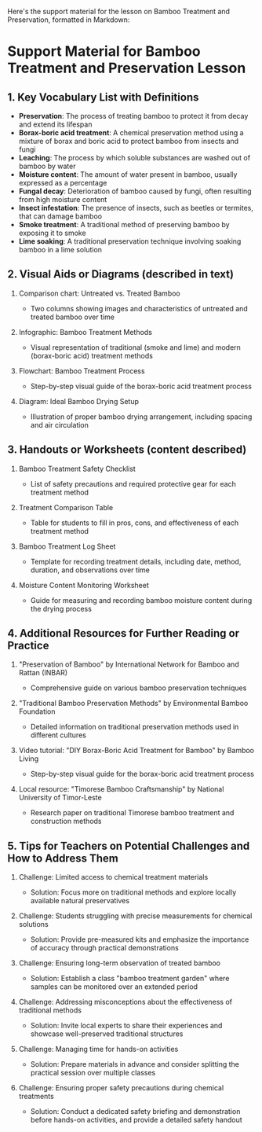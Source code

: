 Here's the support material for the lesson on Bamboo Treatment and Preservation, formatted in Markdown:

# Support Material for Bamboo Treatment and Preservation Lesson

## 1. Key Vocabulary List with Definitions

- **Preservation**: The process of treating bamboo to protect it from decay and extend its lifespan
- **Borax-boric acid treatment**: A chemical preservation method using a mixture of borax and boric acid to protect bamboo from insects and fungi
- **Leaching**: The process by which soluble substances are washed out of bamboo by water
- **Moisture content**: The amount of water present in bamboo, usually expressed as a percentage
- **Fungal decay**: Deterioration of bamboo caused by fungi, often resulting from high moisture content
- **Insect infestation**: The presence of insects, such as beetles or termites, that can damage bamboo
- **Smoke treatment**: A traditional method of preserving bamboo by exposing it to smoke
- **Lime soaking**: A traditional preservation technique involving soaking bamboo in a lime solution

## 2. Visual Aids or Diagrams (described in text)

1. Comparison chart: Untreated vs. Treated Bamboo
   - Two columns showing images and characteristics of untreated and treated bamboo over time

2. Infographic: Bamboo Treatment Methods
   - Visual representation of traditional (smoke and lime) and modern (borax-boric acid) treatment methods

3. Flowchart: Bamboo Treatment Process
   - Step-by-step visual guide of the borax-boric acid treatment process

4. Diagram: Ideal Bamboo Drying Setup
   - Illustration of proper bamboo drying arrangement, including spacing and air circulation

## 3. Handouts or Worksheets (content described)

1. Bamboo Treatment Safety Checklist
   - List of safety precautions and required protective gear for each treatment method

2. Treatment Comparison Table
   - Table for students to fill in pros, cons, and effectiveness of each treatment method

3. Bamboo Treatment Log Sheet
   - Template for recording treatment details, including date, method, duration, and observations over time

4. Moisture Content Monitoring Worksheet
   - Guide for measuring and recording bamboo moisture content during the drying process

## 4. Additional Resources for Further Reading or Practice

1. "Preservation of Bamboo" by International Network for Bamboo and Rattan (INBAR)
   - Comprehensive guide on various bamboo preservation techniques

2. "Traditional Bamboo Preservation Methods" by Environmental Bamboo Foundation
   - Detailed information on traditional preservation methods used in different cultures

3. Video tutorial: "DIY Borax-Boric Acid Treatment for Bamboo" by Bamboo Living
   - Step-by-step visual guide for the borax-boric acid treatment process

4. Local resource: "Timorese Bamboo Craftsmanship" by National University of Timor-Leste
   - Research paper on traditional Timorese bamboo treatment and construction methods

## 5. Tips for Teachers on Potential Challenges and How to Address Them

1. Challenge: Limited access to chemical treatment materials
   - Solution: Focus more on traditional methods and explore locally available natural preservatives

2. Challenge: Students struggling with precise measurements for chemical solutions
   - Solution: Provide pre-measured kits and emphasize the importance of accuracy through practical demonstrations

3. Challenge: Ensuring long-term observation of treated bamboo
   - Solution: Establish a class "bamboo treatment garden" where samples can be monitored over an extended period

4. Challenge: Addressing misconceptions about the effectiveness of traditional methods
   - Solution: Invite local experts to share their experiences and showcase well-preserved traditional structures

5. Challenge: Managing time for hands-on activities
   - Solution: Prepare materials in advance and consider splitting the practical session over multiple classes

6. Challenge: Ensuring proper safety precautions during chemical treatments
   - Solution: Conduct a dedicated safety briefing and demonstration before hands-on activities, and provide a detailed safety handout